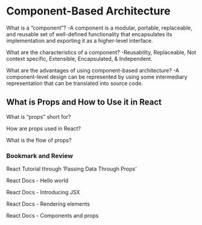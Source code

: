 # Component-Based Architecture

What is a “component”? -A component is a modular, portable, replaceable, and reusable set of well-defined functionality that encapsulates its implementation and exporting it as a higher-level interface.

What are the characteristics of a component? -Reusability, Replaceable, Not context specific, Extensible, Encapsulated, & Independent.

What are the advantages of using component-based architecture? -A component-level design can be represented by using some intermediary representation that can be translated into source code.

## What is Props and How to Use it in React

What is “props” short for?

How are props used in React?

What is the flow of props?

### Bookmark and Review

React Tutorial through ‘Passing Data Through Props’

React Docs - Hello world

React Docs - Introducing JSX

React Docs - Rendering elements

React Docs - Components and props
